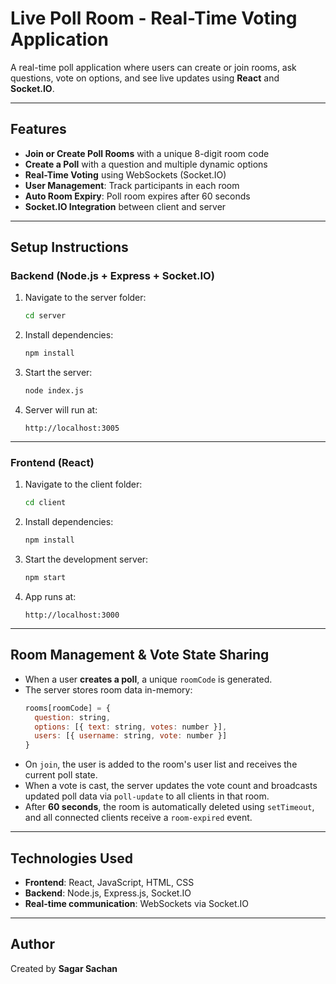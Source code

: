 
# Live Poll Room - Real-Time Voting Application

A real-time poll application where users can create or join rooms, ask questions, vote on options, and see live updates using **React** and **Socket.IO**.

---

## Features

- **Join or Create Poll Rooms** with a unique 8-digit room code
- **Create a Poll** with a question and multiple dynamic options
- **Real-Time Voting** using WebSockets (Socket.IO)
- **User Management**: Track participants in each room
- **Auto Room Expiry**: Poll room expires after 60 seconds
- **Socket.IO Integration** between client and server

---

## Setup Instructions

### Backend (Node.js + Express + Socket.IO)

1. Navigate to the server folder:
   ```bash
   cd server
   ```

2. Install dependencies:
   ```bash
   npm install
   ```

3. Start the server:
   ```bash
   node index.js
   ```

4. Server will run at:  
   ```
   http://localhost:3005
   ```

---

### Frontend (React)

1. Navigate to the client folder:
   ```bash
   cd client
   ```

2. Install dependencies:
   ```bash
   npm install
   ```

3. Start the development server:
   ```bash
   npm start
   ```

4. App runs at:
   ```
   http://localhost:3000
   ```

---

## Room Management & Vote State Sharing

- When a user **creates a poll**, a unique `roomCode` is generated.
- The server stores room data in-memory:
  ```js
  rooms[roomCode] = {
    question: string,
    options: [{ text: string, votes: number }],
    users: [{ username: string, vote: number }]
  }
  ```
- On `join`, the user is added to the room's user list and receives the current poll state.
- When a vote is cast, the server updates the vote count and broadcasts updated poll data via `poll-update` to all clients in that room.
- After **60 seconds**, the room is automatically deleted using `setTimeout`, and all connected clients receive a `room-expired` event.

---

## Technologies Used

- **Frontend**: React, JavaScript, HTML, CSS
- **Backend**: Node.js, Express.js, Socket.IO
- **Real-time communication**: WebSockets via Socket.IO

---

## Author

Created by **Sagar Sachan** 
